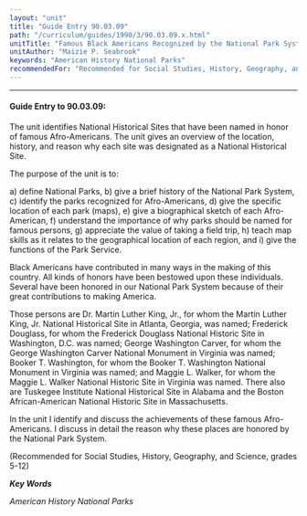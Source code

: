 ```yaml
---
layout: "unit"
title: "Guide Entry 90.03.09"
path: "/curriculum/guides/1990/3/90.03.09.x.html"
unitTitle: "Famous Black Americans Recognized by the National Park System"
unitAuthor: "Maizie P. Seabrook"
keywords: "American History National Parks"
recommendedFor: "Recommended for Social Studies, History, Geography, and Science, grades 5-12"
---
```

<body>
<hr/>
 <h4>
  Guide Entry to 90.03.09:
 </h4>
 The unit identifies National Historical Sites that have been named in honor of famous Afro-Americans. The unit gives an overview of the location, history, and reason why each site was designated as a National Historical Site.
 <p>
  The purpose of the unit is to:
 </p>
 <p>
  a) define National Parks, b) give a brief history of the National Park System, c) identify the parks recognized for Afro-Americans, d) give the specific location of each park (maps), e) give a biographical sketch of each Afro-American, f) understand the importance of why parks should be named for    famous persons, g) appreciate the value of taking a field trip, h) teach map skills as it relates to the geographical location   of each region, and i) give the functions of the Park Service.
 </p>
 <p>
  Black Americans have contributed in many ways in the making of this country. All kinds of honors have been bestowed upon these individuals. Several have been honored in our National Park System because of their great contributions to making America.
 </p>
 <p>
  Those persons are Dr. Martin Luther King, Jr., for whom the Martin Luther King, Jr. National Historical Site in Atlanta, Georgia, was named; Frederick Douglass, for whom the Frederick Douglass National Historic Site in Washington, D.C. was named; George Washington Carver, for whom the George Washington Carver National Monument in Virginia was named; Booker T. Washington, for whom the Booker T. Washington National Monument in Virginia was named; and Maggie L. Walker, for whom the Maggie L. Walker National Historic Site in Virginia was named. There also are Tuskegee Institute National Historical Site in Alabama and the Boston African-American National Historic Site in Massachusetts.
 </p>
 <p>
  In the unit I identify and discuss the achievements of these famous Afro-Americans. I discuss in detail the reason why these places are honored by the National Park System.
 </p>
 <p>
  (Recommended for Social Studies, History, Geography, and Science, grades 5-12)
 </p>
<p>
  <b>
   <i>
    Key Words
   </i>
  </b>
  <br/>
 </p>
 <p>
  <i>
   American History National Parks
  </i>
 </p>

</body>